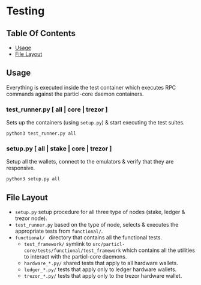 # Testing

## Table Of Contents
- [Usage](https://github.com/particl/hardware-wallet-playground/tree/master/tests#Usage)
- [File Layout](https://github.com/particl/hardware-wallet-playground/tree/master/tests#Folder-Layout)

## Usage 
Everything is executed inside the test container which executes RPC commands against the particl-core daemon containers.

### test_runner.py [ all | core | trezor ]
Sets up the containers (using `setup.py`) & start executing the test suites.
```
python3 test_runner.py all
```

### setup.py [ all | stake | core | trezor ]
Setup all the wallets, connect to the emulators & verify that they are responsive.
```
python3 setup.py all
```

## File Layout
* `setup.py` setup procedure for all three type of nodes (stake, ledger & trezor node).
* `test_runner.py` based on the type of node, selects & executes the appropriate tests from `functional/`.
* `functional/ ` directory that contains all the functional tests.
    * `test_framework/` symlink to `src/particl-core/tests/functional/test_framework` which contains all the utilities to interact with the particl-core daemons.
    * `hardware_*.py/` shared tests that apply to all hardware wallets.
    * `ledger_*.py/` tests that apply only to ledger hardware wallets.
    * `trezor_*.py/` tests that apply only to the trezor hardware wallet.
